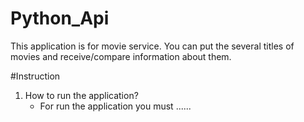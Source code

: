 # Python_Api
  
  This application is for movie service. 
  You can put the several titles of movies and receive/compare information about them.
  
  
#Instruction

  1) How to run the application?
        - For run the application you must ......
